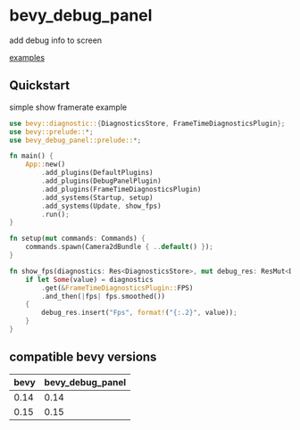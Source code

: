 # bevy_debug_panel

add debug info to screen

[examples](./examples/)

## Quickstart

simple show framerate example

```rs
use bevy::diagnostic::{DiagnosticsStore, FrameTimeDiagnosticsPlugin};
use bevy::prelude::*;
use bevy_debug_panel::prelude::*;

fn main() {
    App::new()
        .add_plugins(DefaultPlugins)
        .add_plugins(DebugPanelPlugin)
        .add_plugins(FrameTimeDiagnosticsPlugin)
        .add_systems(Startup, setup)
        .add_systems(Update, show_fps)
        .run();
}

fn setup(mut commands: Commands) {
    commands.spawn(Camera2dBundle { ..default() });
}

fn show_fps(diagnostics: Res<DiagnosticsStore>, mut debug_res: ResMut<DebugResource>) {
    if let Some(value) = diagnostics
        .get(&FrameTimeDiagnosticsPlugin::FPS)
        .and_then(|fps| fps.smoothed())
    {
        debug_res.insert("Fps", format!("{:.2}", value));
    }
}
```


## compatible bevy versions

| bevy | bevy_debug_panel |
| ---- | ------------------------ |
| 0.14 | 0.14                     |
| 0.15 | 0.15                     |
